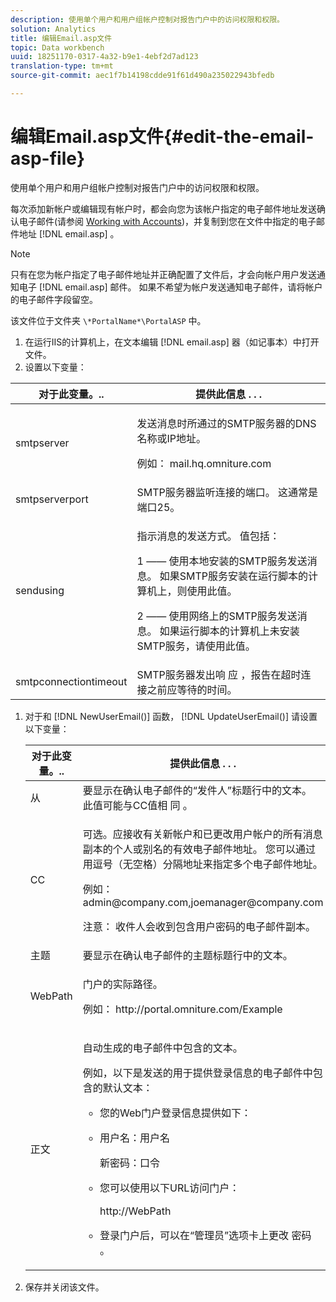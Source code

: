 ```yaml
---
description: 使用单个用户和用户组帐户控制对报告门户中的访问权限和权限。
solution: Analytics
title: 编辑Email.asp文件
topic: Data workbench
uuid: 18251170-0317-4a32-b9e1-4ebf2d7ad123
translation-type: tm+mt
source-git-commit: aec1f7b14198cdde91f61d490a235022943bfedb

---
```



# 编辑Email.asp文件{#edit-the-email-asp-file}

使用单个用户和用户组帐户控制对报告门户中的访问权限和权限。

每次添加新帐户或编辑现有帐户时，都会向您为该帐户指定的电子邮件地址发送确认电子邮件(请参阅 [Working with Accounts](../../../home/c-rpt-oview/c-admin-rpt/c-work-accts/c-work-accts.md#concept-c933a1940bda4a3489d61d8af315e45d))，并复制到您在文件中指定的电子邮件地址 [!DNL email.asp] 。

>[!NOTE]
>
>只有在您为帐户指定了电子邮件地址并正确配置了文件后，才会向帐户用户发送通知电子 [!DNL email.asp] 邮件。 如果不希望为帐户发送通知电子邮件，请将帐户的电子邮件字段留空。

该文件位于文件夹 `\*PortalName*\PortalASP` 中。

1. 在运行IIS的计算机上，在文本编辑 [!DNL email.asp] 器（如记事本）中打开文件。
1. 设置以下变量：

<table id="table_44F52DA266364DF993C40678A28E0F0D"> 
 <thead> 
  <tr> 
   <th colname="col1" class="entry"> 对于此变量。.. </th> 
   <th colname="col2" class="entry"> 提供此信息 . . . </th> 
  </tr> 
 </thead>
 <tbody> 
  <tr> 
   <td colname="col1"> smtpserver </td> 
   <td colname="col2"> <p>发送消息时所通过的SMTP服务器的DNS名称或IP地址。 </p> <p>例如： <span class="filepath"> mail.hq.omniture.com</span></p> </td> 
  </tr> 
  <tr> 
   <td colname="col1"> smtpserverport </td> 
   <td colname="col2"> SMTP服务器监听连接的端口。 这通常是端口25。 </td> 
  </tr> 
  <tr> 
   <td colname="col1"> sendusing </td> 
   <td colname="col2"> <p>指示消息的发送方式。 值包括： </p> <p>1 —— 使用本地安装的SMTP服务发送消息。 如果SMTP服务安装在运行脚本的计算机上，则使用此值。 </p> <p>2 —— 使用网络上的SMTP服务发送消息。 如果运行脚本的计算机上未安装SMTP服务，请使用此值。 </p> </td> 
  </tr> 
  <tr> 
   <td colname="col1"> smtpconnectiontimeout </td> 
   <td colname="col2">SMTP服务器发出响 <span class="wintitle"> 应</span> ，报告在超时连接之前应等待的时间。 </td> 
  </tr> 
 </tbody> 
</table>

1. 对于和 [!DNL NewUserEmail()] 函数， [!DNL UpdateUserEmail()] 请设置以下变量：

   <table id="table_91C5E36B84A94C4097EE5993592BE587"> 
   <thead> 
   <tr> 
      <th colname="col1" class="entry"> 对于此变量。.. </th> 
      <th colname="col2" class="entry"> 提供此信息 . . . </th> 
   </tr> 
   </thead>
   <tbody> 
   <tr> 
      <td colname="col1"> 从 </td> 
      <td colname="col2">要显示在确认电子邮件的“发件人”标题行中的文本。 此值可能与CC值相 <span class="wintitle"> 同</span> 。 </td> 
   </tr> 
   <tr> 
      <td colname="col1"> CC </td> 
      <td colname="col2"> <p>可选。应接收有关新帐户和已更改用户帐户的所有消息副本的个人或别名的有效电子邮件地址。 您可以通过用逗号（无空格）分隔地址来指定多个电子邮件地址。 </p> <p>例如： <span class="filepath"> admin@company.com,joemanager@company.com</span></p> <p> <p>注意： 收件人会收到包含用户密码的电子邮件副本。 </p> </p> </td> 
   </tr> 
   <tr> 
      <td colname="col1"> 主题 </td> 
      <td colname="col2"> 要显示在确认电子邮件的主题标题行中的文本。 </td> 
   </tr> 
   <tr> 
      <td colname="col1"> WebPath </td> 
      <td colname="col2"> <p>门户的实际路径。 </p> <p>例如： <span class="filepath"> http://portal.omniture.com/Example</span></p> </td> 
   </tr> 
   <tr> 
      <td colname="col1"> 正文 </td> 
      <td colname="col2"> <p>自动生成的电子邮件中包含的文本。 </p> <p>例如，以下是发送的用于提供登录信息的电子邮件中包含的默认文本： 
      <ul id="ul_7FF2E7399AB64D279EC5794AB02C9749">
      <li id="li_7CBCC5CFF9E04776BBC893278785AEE7">您的Web门户登录信息提供如下： </li>
      <li id="li_5346F0AB3568444B88117C295D8E99C5"><p>用户名：用户名 </p><p>新密码：口令 </p></li>
      <li id="li_B0D1FAE818BA42CF8546796800A1AA08"><p>您可以使用以下URL访问门户： </p><p><span class="filepath"> http://WebPath</span></p></li>
      <li id="li_7CD71EBDFA1D418F960040569CD511EB">登录门户后，可以在“管理员”选项卡上更改 <span class="wintitle"> 密码</span> 。 </li>
      </ul></p> </td> 
   </tr> 
   </tbody> 
   </table>

1. 保存并关闭该文件。
